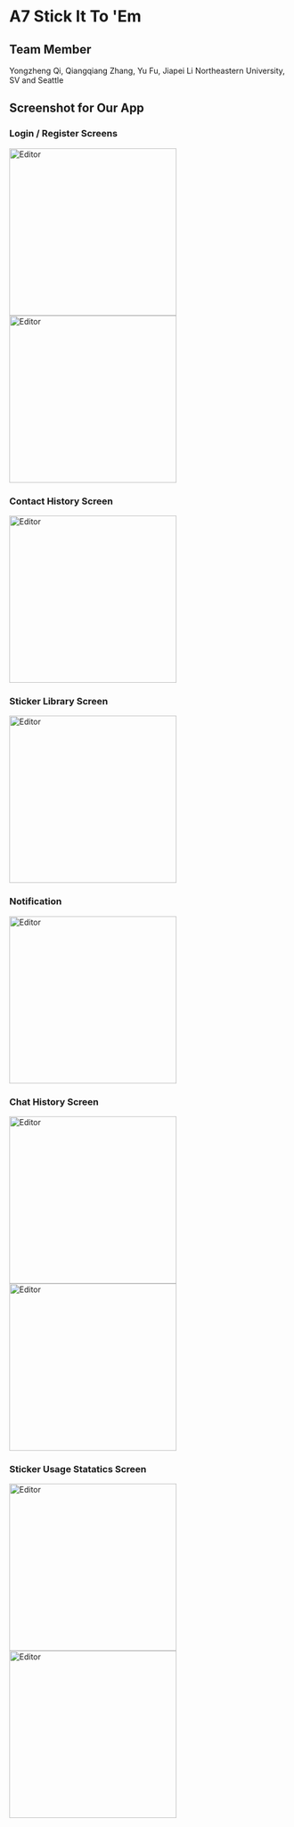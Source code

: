 # A7 Stick It To 'Em


## Team Member
Yongzheng Qi, Qiangqiang Zhang, Yu Fu, Jiapei Li
Northeastern University, SV and Seattle

## Screenshot for Our App

### Login / Register Screens
<div>
  <img src="https://user-images.githubusercontent.com/60984454/140997735-8e05ecb3-98fa-4e66-9475-336179e456d8.jpg" alt="Editor" width="300">
  <img src="https://user-images.githubusercontent.com/60984454/140997785-981c8d4f-1307-4352-9480-867ef4a09354.jpg" alt="Editor" width="300">
</div>

### Contact History Screen 

<div>
  <img src="https://user-images.githubusercontent.com/60984454/140997842-b3c2a5ed-804c-440d-b88a-b5159cbdba67.jpg" alt="Editor" width="300">
</div>

### Sticker Library Screen

<div>
  <img src="https://user-images.githubusercontent.com/60984454/140998370-6de8aa7a-6cf0-4883-9e30-30077090f5d3.jpg" alt="Editor" width="300">
</div>

### Notification 

<div>
  <img src="https://user-images.githubusercontent.com/60984454/140998868-4d536579-742c-49ab-b88d-068c4794a135.jpg" alt="Editor" width="300">
</div>

### Chat History Screen 

<div>
  <img src="https://user-images.githubusercontent.com/60984454/140998466-de215403-6c42-4fed-947b-ef8caeac859e.jpg" alt="Editor" width="300">
  <img src="https://user-images.githubusercontent.com/60984454/140998525-37f5a756-e3f4-419d-89de-94882604c855.jpg" alt="Editor" width="300">
</div>

### Sticker Usage Statatics Screen

<div>
  <img src="https://user-images.githubusercontent.com/60984454/140998649-0c461b5c-7ead-4860-b35f-336fa77a553f.jpg" alt="Editor" width="300">
  <img src="https://user-images.githubusercontent.com/60984454/140998687-f6da6ea4-4b74-4157-8217-606f46c132fc.jpg" alt="Editor" width="300">
</div>

